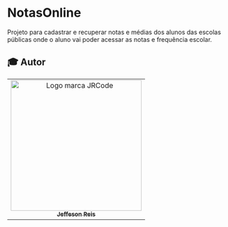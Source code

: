 # NotasOnline
Projeto para cadastrar e recuperar notas e médias dos alunos das escolas públicas onde o aluno vai poder acessar as notas e frequência escolar.

## :mortar_board: Autor

<table align="center">
    <tr>
        <td align="center">
            <a href="https://github.com/jrsguitar">
                <img src="http://jrcode.com.br/logo.png" width="300px;" alt="Logo marca JRCode" />
                <br />
                <sub><b>Jeffeson Reis</b></sub>
            </a>
        </td>    
    </tr>
</table>











